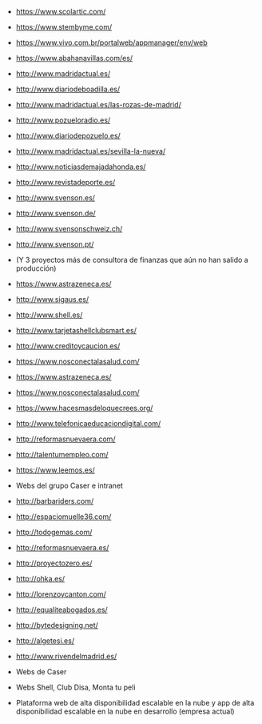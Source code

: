 
- https://www.scolartic.com/ <br/>
- https://www.stembyme.com/ <br/>
- https://www.vivo.com.br/portalweb/appmanager/env/web <br/>

- https://www.abahanavillas.com/es/ <br/>
- http://www.madridactual.es/ <br/>
- http://www.diariodeboadilla.es/ <br/>
- http://www.madridactual.es/las-rozas-de-madrid/ <br/>
- http://www.pozueloradio.es/ <br/>
- http://www.diariodepozuelo.es/ <br/>
- http://www.madridactual.es/sevilla-la-nueva/ <br/>
- http://www.noticiasdemajadahonda.es/ <br/>
- http://www.revistadeporte.es/ <br/>

- http://www.svenson.es/ <br/>
- http://www.svenson.de/ <br/>
- http://www.svensonschweiz.ch/ <br/>
- http://www.svenson.pt/ <br/>
- (Y 3 proyectos más de consultora de finanzas que aún no han salido a producción)

- https://www.astrazeneca.es/ <br/>
- http://www.sigaus.es/ <br/>
- http://www.shell.es/ <br/>
- http://www.tarjetashellclubsmart.es/ <br/>
- http://www.creditoycaucion.es/ <br/>
- https://www.nosconectalasalud.com/ <br/>

- https://www.astrazeneca.es/ <br/>
- https://www.nosconectalasalud.com/ <br/>

- https://www.hacesmasdeloquecrees.org/ <br/>

- http://www.telefonicaeducaciondigital.com/ <br/>
- http://reformasnuevaera.com/ <br/>

- http://talentumempleo.com/ <br/>
- https://www.leemos.es/ <br/>
- Webs del grupo Caser e intranet

- http://barbariders.com/ <br/>
- http://espaciomuelle36.com/ <br/>
- http://todogemas.com/ <br/>
- http://reformasnuevaera.es/ <br/>
- http://proyectozero.es/ <br/>
- http://ohka.es/ <br/>
- http://lorenzoycanton.com/ <br/>
- http://equaliteabogados.es/ <br/>
- http://bytedesigning.net/ <br/>
- http://algetesi.es/ <br/>
- http://www.rivendelmadrid.es/ <br/>

- Webs de Caser <br/>
- Webs Shell, Club Disa, Monta tu peli <br/>
- Plataforma web de alta disponibilidad escalable en la nube y app de alta disponibilidad escalable en la nube en desarrollo (empresa actual) <br/>


